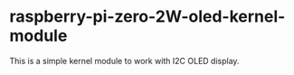 # raspberry-pi-zero-2W-oled-kernel-module
This is a simple kernel module to work with I2C OLED display.
